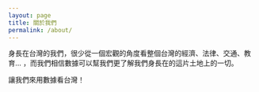 ```yaml
---
layout: page
title: 關於我們
permalink: /about/
---
```


身長在台灣的我們，很少從一個宏觀的角度看整個台灣的經濟、法律、交通、教育... ，而我們相信數據可以幫我們更了解我們身長在的這片土地上的一切。

讓我們來用數據看台灣！